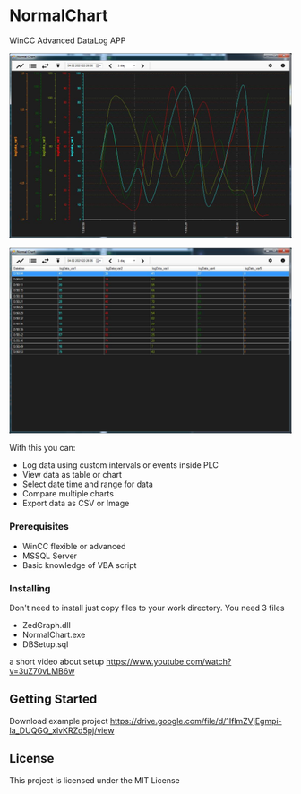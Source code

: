 # NormalChart

WinCC Advanced DataLog APP

![Image](/ScreenShots/1.jpg?raw=true)

![Image](/ScreenShots/2.jpg?raw=true)

With this you can:
- Log data using custom intervals or events inside PLC
- View data as table or chart
- Select date time and range for data
- Compare multiple charts
- Export data as CSV or Image

### Prerequisites

- WinCC flexible or advanced
- MSSQL Server
- Basic knowledge of VBA script

### Installing

Don't need to install just copy files to your work directory. You need 3 files

- ZedGraph.dll
- NormalChart.exe
- DBSetup.sql

a short video about setup
https://www.youtube.com/watch?v=3uZ70vLMB6w


## Getting Started

Download example project
https://drive.google.com/file/d/1IflmZVjEgmpi-la_DUQGQ_xlvKRZd5pj/view



## License

This project is licensed under the MIT License 

